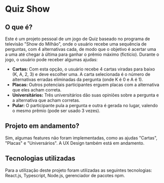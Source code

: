 # Quiz Show

## O que é?

Este é um projeto pessoal de um jogo de Quiz baseado no programa de televisão "Show do Milhão", onde o usuário recebe uma sequência de perguntas, com 4 alternativas cada, de modo que o objetivo é acertar uma a uma até chegar à última para ganhar o prêmio máximo (fictício). Durante o jogo, o usuário pode receber algumas ajudas:

* **Cartas:** Com esta opção, o usuário recebe 4 cartas viradas para baixo (K, A, 2, 3) e deve escolher uma. A carta selecionada é o número de alternativas erradas eliminadas da pergunta (onde K é 0 e A é 1).
* **Placas:** Outros potenciais participantes erguem placas com a alternativa que eles acham correta.
* **Universitários:** Três universitários dão suas opiniões sobre a pergunta e a alternativa que acham corretas.
* **Pular:** O participante pula a pergunta e outra é gerada no lugar, valendo o mesmo prêmio (pode ser usado 3 vezes).

## Projeto em andamento?
Sim, algumas features não foram implementadas, como as ajudas "Cartas", "Placas" e "Universários". A UX Design também está em andamento.

## Tecnologias utilizadas
Para a utilização deste projeto foram utilizadas as seguintes tecnologias: React.js, Typescript, Node.js, gerenciador de pacotes npm.
